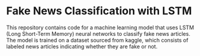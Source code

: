 # Fake News Classification with LSTM
 This repository contains code for a machine learning model that uses LSTM (Long Short-Term Memory) neural networks to classify fake news articles. The model is trained on a dataset sourced from kaggle, which consists of labeled news articles indicating whether they are fake or not.
